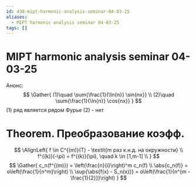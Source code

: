 ```yaml
---
id: 438-mipt-harmonic-analysis-seminar-04-03-25
aliases:
  - MIPT harmonic analysis seminar 04-03-25
tags: []
---
```


# MIPT harmonic analysis seminar 04-03-25
Анонс:
$$
\Gather{
(1)\quad \sum{\frac{1}{\ln{n}} \sin{nx}} \\
(2)\quad \sum{\frac{1}{\ln{n}} \cos{nx}}
}
$$
(1) ряд является рядом Фурье
(2) - нет

# Theorem. Преобразование коэфф.
$$
\AlignLeft{
f \in C^{(m)}(T) - \textit{m раз к.н.д. на окружности} \\
f^{(k)}(-\pi) = f^{(k)}(\pi), \quad k \in [1,m-1] \\
}
$$
$$
\Gather{
c_n(f^{(m)}) = \left(\frac{n}{i}\right)^m c_n(f) \\
\abs{c_n(f)} = o\left(\frac{1}{n^m}\right) \\
\sup{\abs{f(x) - S_n(x)}} = o\left(\frac{1}{n^{m - \frac{1}{2}}}\right)
}
$$

